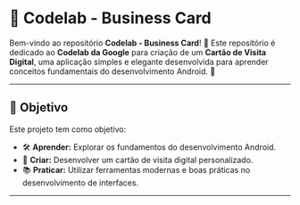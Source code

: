 # 💼 **Codelab - Business Card**

Bem-vindo ao repositório **Codelab - Business Card**! 🚀 Este repositório é dedicado ao **Codelab da Google** para criação de um **Cartão de Visita Digital**, uma aplicação simples e elegante desenvolvida para aprender conceitos fundamentais do desenvolvimento Android. 📱

---

## 🎯 **Objetivo**

Este projeto tem como objetivo:

- 🛠️ **Aprender:** Explorar os fundamentos do desenvolvimento Android.
- 🎨 **Criar:** Desenvolver um cartão de visita digital personalizado.
- 📚 **Praticar:** Utilizar ferramentas modernas e boas práticas no desenvolvimento de interfaces.

---



